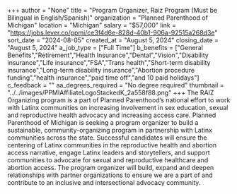 +++
author = "None"
title = "Program Organizer, Raiz Program (Must be Bilingual in English/Spanish)"
organization = "Planned Parenthood of Michigan"
location = "Michigan"
salary = "$57,000"
link = "https://jobs.lever.co/ppmi/ce3f4d6e-828d-40b1-906a-92515a268d3e"
sort_date = "2024-08-05"
created_at = "August 5, 2024"
closing_date = "August 5, 2024"
a_job_type = ["Full Time"]
b_benefits = ["General Benefits","Retirement","Health Insurance","Dental","Vision","Disability insurance","Life insurance","FSA","Trans health","Short-term disability insurance","Long-term disability insurance","Abortion procedure funding","health insurance","paid time off","and 10 paid holidays"]
c_feedback = ""
aa_degrees_required = "No degree required"
thumbnail = "../../images/PPMIAffiliateLogoStackedK_2a558f88.png"
+++
The RAIZ Organizing program is a part of Planned Parenthood’s national effort to work with Latinx communities on increasing involvement in sex education, sexual and reproductive health advocacy and increasing access care. Planned Parenthood of Michigan is seeking a program organizer to build a sustainable, community-organizing program in partnership with Latinx communities across the state. Successful candidates will ensure the centering of Latinx communities in the reproductive health and abortion access narrative, engage Latinx leaders and storytellers, and support communities to advocate for sexual and reproductive healthcare and abortion access.  The program organizer will build, expand and deepen relationships with partner organizations to ensure we are a part of and contribute to an inclusive and intersectional advocacy community.